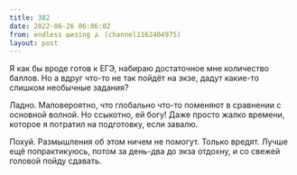 ```yaml
---
title: 382
date: 2022-06-26 06:06:02
from: endless шизing ⍼ (channel1162404975)
layout: post
---
```


Я как бы вроде готов к ЕГЭ, набираю достаточное мне количество баллов. Но а вдруг что-то не так пойдёт на экзе, дадут какие-то слишком необычные задания?

Ладно. Маловероятно, что глобально что-то поменяют в сравнении с основной волной. Но ссыкотно, ей богу! Даже просто жалко времени, которое я потратил на подготовку, если завалю.

Похуй. Размышления об этом ничем не помогут. Только вредят. Лучше ещё попрактикуюсь, потом за день-два до экза отдохну, и со свежей головой пойду сдавать.
